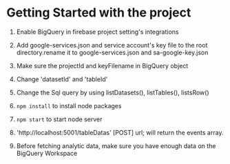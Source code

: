 # Getting Started with the project

1) Enable BigQuery in firebase project setting's integrations

2) Add google-services.json and service account's key file to the root directory.rename it to google-services.json and sa-google-key.json 

3) Make sure the projectId and keyFilename in BigQuery object

4) Change 'datasetId' and 'tableId'

5) Change the Sql query by using listDatasets(), listTables(), listsRow()

6) `npm install` to install node packages

7) `npm start` to start node server

8) 'http://localhost:5001/tableDatas' [POST] url;
   will return the events array.

9) Before fetching analytic data, make sure you have enough data on the BigQuery Workspace
